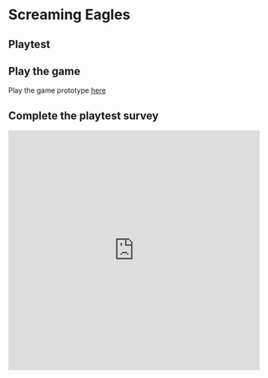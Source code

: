 # Screaming Eagles
## Playtest

## Play the game
Play the game prototype [here](https://kiitsunen.github.io/IASC-1P04/prototype/ScreamingEaglesPrototype.html)

## Complete the playtest survey

<iframe width="640px" height= "480px" src= "https://forms.office.com/Pages/ResponsePage.aspx?id=FRGudvwe8kqlNuKyRDrxoC92pGTvf_9JmRbOl9la7DhUNzJCRURGSjhUT0JQTTJHQ0pRUzBRSDJCSy4u&embed=true" frameborder= "0" marginwidth= "0" marginheight= "0" style= "border: none; max-width:100%; max-height:100vh" allowfullscreen webkitallowfullscreen mozallowfullscreen msallowfullscreen> </iframe>
